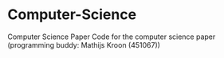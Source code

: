 # Computer-Science
Computer Science Paper
Code for the computer science paper (programming buddy: Mathijs Kroon (451067))
